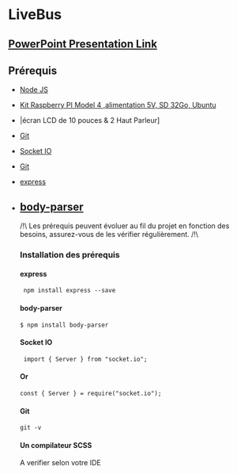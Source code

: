# LiveBus

## [PowerPoint Presentation Link](https://docs.google.com/presentation/d/11bYyfLrmNvgShFfJFx8oGV6T18maJpPoou6bMGi4znk/edit#slide=id.gb47398cd52_0_48)

## Prérequis

- [Node JS](https://nodejs.org/en)
- [Kit Raspberry PI Model 4 ,alimentation 5V, SD 32Go, Ubuntu](https://www.kubii.com/fr/kits-nano-ordinateurs/3011-starter-kit-raspberry-pi4-4gb-3272496302112.html)
- |écran LCD de 10 pouces & 2 Haut Parleur]
- [Git](https://git-scm.com/download/)
- [Socket IO](https://socket.io/)
- [Git](https://git-scm.com/download/)
- [express](https://expressjs.com/fr/)
- [body-parser](https://www.npmjs.com/package/body-parser)
  - 
  /!\ Les prérequis peuvent évoluer au fil du projet en fonction des besoins, assurez-vous de les vérifier régulièrement. /!\

  ### Installation des prérequis

  #### express
  ```
   npm install express --save
  ```
  

  #### body-parser
  ```
  $ npm install body-parser
  ```
  
  
  #### Socket IO
  ```
   import { Server } from "socket.io";
  ```
  #### Or
  ```
  const { Server } = require("socket.io");
  ```

  #### Git
  ```
  git -v
  ```

  #### Un compilateur SCSS
  A verifier selon votre IDE
